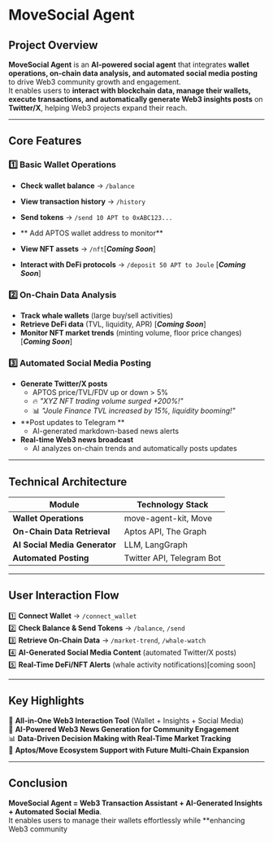 # **MoveSocial Agent**

## **Project Overview**
**MoveSocial Agent** is an **AI-powered social agent** that integrates **wallet operations, on-chain data analysis, and automated social media posting** to drive Web3 community growth and engagement.  
It enables users to **interact with blockchain data, manage their wallets, execute transactions, and automatically generate Web3 insights posts** on **Twitter/X**, helping Web3 projects expand their reach.

---

## **Core Features**
### **1️⃣ Basic Wallet Operations**
- **Check wallet balance** → `/balance`
- **View transaction history** → `/history`
- **Send tokens** → `/send 10 APT to 0xABC123...` 
- ** Add APTOS wallet address to monitor** 

- **View NFT assets** → `/nft`[**_Coming Soon_**]
- **Interact with DeFi protocols** → `/deposit 50 APT to Joule` [**_Coming Soon_**]

### **2️⃣ On-Chain Data Analysis**
- **Track whale wallets** (large buy/sell activities)
- **Retrieve DeFi data** (TVL, liquidity, APR) [**_Coming Soon_**]
- **Monitor NFT market trends** (minting volume, floor price changes)[**_Coming Soon_**]

### **3️⃣ Automated Social Media Posting**
- **Generate Twitter/X posts** 
  - APTOS price/TVL/FDV up or down > 5% 
  - 🔥 *"XYZ NFT trading volume surged +200%!"*
  - 📊 *"Joule Finance TVL increased by 15%, liquidity booming!"*
- **Post updates to Telegram **
  - AI-generated markdown-based news alerts
- **Real-time Web3 news broadcast**
  - AI analyzes on-chain trends and automatically posts updates

---

## **Technical Architecture**
| Module               | Technology Stack |
|----------------------|-----------------|
| **Wallet Operations** | move-agent-kit, Move |
| **On-Chain Data Retrieval** | Aptos API, The Graph |
| **AI Social Media Generator** | LLM, LangGraph |
| **Automated Posting** | Twitter API, Telegram Bot|

---

## **User Interaction Flow**
1️⃣ **Connect Wallet** → `/connect_wallet`  
2️⃣ **Check Balance & Send Tokens** → `/balance`, `/send`  
3️⃣ **Retrieve On-Chain Data** → `/market-trend`, `/whale-watch`  
4️⃣ **AI-Generated Social Media Content** (automated Twitter/X posts)  
5️⃣ **Real-Time DeFi/NFT Alerts** (whale activity notifications)[coming soon]  

---

## **Key Highlights**
🚀 **All-in-One Web3 Interaction Tool** (Wallet + Insights + Social Media)  
🤖 **AI-Powered Web3 News Generation for Community Engagement**  
📊 **Data-Driven Decision Making with Real-Time Market Tracking**  
🔗 **Aptos/Move Ecosystem Support with Future Multi-Chain Expansion**  

---

## **Conclusion**
**MoveSocial Agent = Web3 Transaction Assistant + AI-Generated Insights + Automated Social Media**.  
It enables users to manage their wallets effortlessly while **enhancing Web3 community
